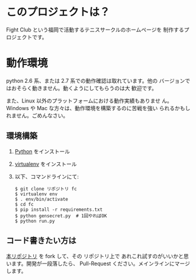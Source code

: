 # このプロジェクトは？ #

Fight Club という福岡で活動するテニスサークルのホームページを
制作するプロジェクトです。

# 動作環境 #

python 2.6 系、または 2.7 系での動作確認は取れています。他の
バージョンではおそらく動きません。動くようにしてもらうのは大
歓迎です。

また、Linux 以外のプラットフォームにおける動作実績もありませ
ん。Windows や Mac な方々は、動作環境を構築するのに苦戦を強い
られるかもしれません。ごめんなさい。

## 環境構築 ##

 1. [Python](http://www.python.org) をインストール
 2. [virtualenv](http://pypi.python.org/pypi/virtualenv) をインストール
 3. 以下、コマンドラインにて:

        $ git clone リポジトリ fc
        $ virtualenv env
        $ . env/bin/activate
        $ cd fc
        $ pip install -r requirements.txt
        $ python gensecret.py  # 1回やればOK
        $ python run.py

## コード書きたい方は ##

[本リポジトリ](https://github.com/kzkn/fc/) を fork して、その
リポジトリ上で あれこれ試すのがいいかと思います。開発が一段落したら、
Pull-Request ください。メインラインにマージします。
